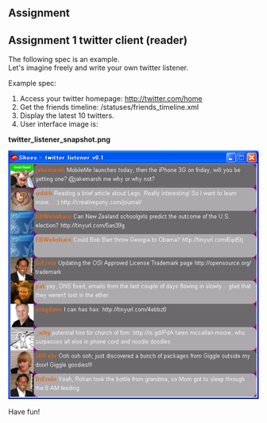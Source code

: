 Assignment
----------

Assignment 1 twitter client (reader)
------------------------------------

The following spec is an example. <br>
Let's imagine freely and write your own twitter listener.  <br>

Example spec: <br>
1. Access your twitter homepage: http://twitter.com/home
2. Get the friends timeline: /statuses/friends_timeline.xml
3. Display the latest 10 twitters.
4. User interface image is:


**twitter\_listener\_snapshot.png**

![twitter\_listener\_snapshot.png](http://github.com/ashbb/shoes_tutorial_html/raw/master/images/twitter_listener_snapshot.png)

Have fun!
